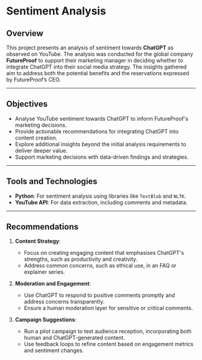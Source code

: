 # Sentiment Analysis

## Overview
This project presents an analysis of sentiment towards **ChatGPT** as observed on YouTube. The analysis was conducted for the global company **FutureProof** to support their marketing manager in deciding whether to integrate ChatGPT into their social media strategy. The insights gathered aim to address both the potential benefits and the reservations expressed by FutureProof’s CEO.

---

## Objectives
- Analyse YouTube sentiment towards ChatGPT to inform FutureProof's marketing decisions.
- Provide actionable recommendations for integrating ChatGPT into content creation.
- Explore additional insights beyond the initial analysis requirements to deliver deeper value.
- Support marketing decisions with data-driven findings and strategies.

---

## Tools and Technologies
- **Python**: For sentiment analysis using libraries like `TextBlob` and `NLTK`.
- **YouTube API**: For data extraction, including comments and metadata.

---

## Recommendations
1. **Content Strategy**:
   - Focus on creating engaging content that emphasises ChatGPT's strengths, such as productivity and creativity.
   - Address common concerns, such as ethical use, in an FAQ or explainer series.

2. **Moderation and Engagement**:
   - Use ChatGPT to respond to positive comments promptly and address concerns transparently.
   - Ensure a human moderation layer for sensitive or critical comments.

3. **Campaign Suggestions**:
   - Run a pilot campaign to test audience reception, incorporating both human and ChatGPT-generated content.
   - Use feedback loops to refine content based on engagement metrics and sentiment changes.
